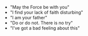 - "May the Force be with you"
- "I find your lack of faith disturbing" 
- "I am your father"
- "Do or do not. There is no try" 
- "I've got a bad feeling about this" 
